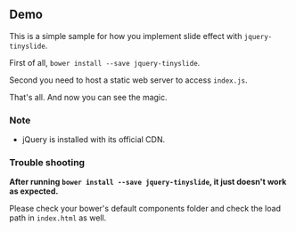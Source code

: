 ## Demo

This is a simple sample for how you implement slide effect with `jquery-tinyslide`.

First of all, `bower install --save jquery-tinyslide`.

Second you need to host a static web server to access `index.js`.

That's all. And now you can see the magic.

### Note

- jQuery is installed with its official CDN.

### Trouble shooting

**After running `bower install --save jquery-tinyslide`, it just doesn't work as expected.**

Please check your bower's default components folder and check the load path in `index.html` as well.
